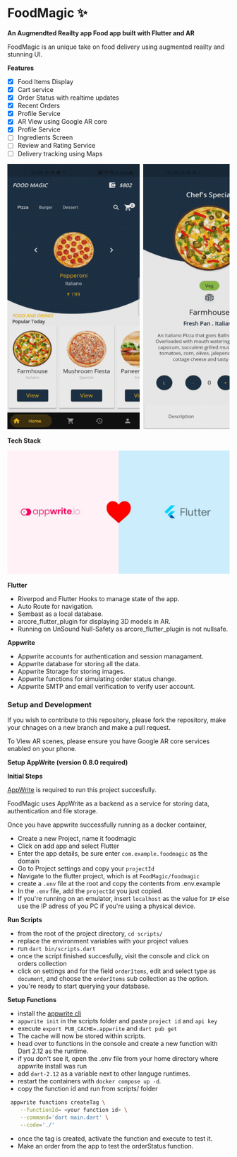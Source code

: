 # FoodMagic ✨

**An Augmendted Reailty app Food app built with Flutter and AR**

FoodMagic is an unique take on food delivery using augmented reailty and stunning UI.

**Features**

- [x] Food Items Display
- [x] Cart service
- [x] Order Status with realtime updates
- [x] Recent Orders
- [x] Profile Service
- [x] AR View using Google AR core
- [x] Profile Service
- [ ] Ingredients Screen
- [ ] Review and Rating Service
- [ ] Delivery tracking using Maps

<pre>
<img  src="./images/1.gif" width="300" height="600"/> <img  src="./images/2.gif" width="300" height="600"/> <img  src="./images/3.gif" width="300" height="600"/> <img  src="./images/4.gif" width="300" height="600"/> <img  src="./images/5.gif" width="300" height="600"/>
</pre>

**Tech Stack**

![FlutterAppwrite](./images/fa.jpeg)

**Flutter**

- Riverpod and Flutter Hooks to manage state of the app.
- Auto Route for navigation.
- Sembast as a local database.
- arcore_flutter_plugin for displaying 3D models in AR.
- Running on UnSound Null-Safety as arcore_flutter_plugin is not nullsafe.

**Appwrite**

- Appwrite accounts for authentication and session managament.
- Appwrite database for storing all the data.
- Appwrite Storage for storing images.
- Appwrite functions for simulating order status change.
- Appwrite SMTP and email verification to verify user account.

### Setup and Development

If you wish to contribute to this repository, please fork the repository, make your chnages on a new branch and make a pull request.

To View AR scenes, please ensure you have Google AR core services enabled on your phone.

**Setup AppWrite (version 0.8.0 required)**

**Initial Steps**

[AppWrite](https://appwrite.io) is required to run this project succesfully.

FoodMagic uses AppWrite as a backend as a service for storing data, authentication and file storage.

Once you have appwrite successfully running as a docker container,

- Create a new Project, name it foodmagic
- Click on add app and select Flutter
- Enter the app details, be sure enter `com.example.foodmagic` as the domain
- Go to Project settings and copy your `projectId`
- Navigate to the flutter project, which is at `FoodMagic/foodmagic`
- create a `.env` file at the root and copy the contents from .env.example
- In the `.env` file, add the `projectId` you just copied.
- If you're running on an emulator, insert `localhost` as the value for `IP` else use the IP adress of you PC if you're using a physical device.

**Run Scripts**

- from the root of the project directory, `cd scripts/`
- replace the environment variables with your project values
- run `dart bin/scripts.dart`
- once the script finished succesfully, visit the console and click on orders collection
- click on settings and for the field `orderItems`, edit and select type as `document`, and choose the `orderItems` sub collection as the option.
- you're ready to start querying your database.

**Setup Functions**

- install the [appwrite cli](https://appwrite.io/docs/command-line)
- `appwrite init` in the scripts folder and paste `project id` and `api key`
- execute `export PUB_CACHE=.appwrite` and `dart pub get`
- The cache will now be stored within scripts.
- head over to functions in the console and create a new function with Dart 2.12 as the runtime.
- if you don't see it, open the .env file from your home directory where appwrite install was run
- add `dart-2.12` as a variable next to other languge runtimes.
- restart the containers with `docker compose up -d`.
- copy the function id and run from scripts/ folder

```zsh
 appwrite functions createTag \
    --functionId= <your function id> \
    --command='dart main.dart' \
    --code='./'
```

- once the tag is created, activate the function and execute to test it.
- Make an order from the app to test the orderStatus function.
